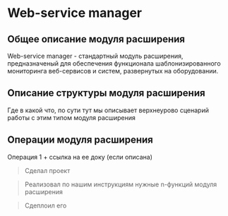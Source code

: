 # Web-service manager

## Общее описание модуля расширения

Web-service manager - стандартный модуль расширения, предназначеный для обеспечения функционала шаблонизированного мониторинга веб-сервисов и систем, развернутых на оборудовании. 

## Описание структуры модуля расширения

Где в какой что, по сути тут мы описывает верхнеурово сценарий работы с этим типом модуля расширения

## Операции модуля расширения

Операция 1 + ссылка на ее доку (если описана)


> Сделал проект

> Реализовал по нашим инструкциям нужные n-функций модуля расширения

> Сдеплоил его